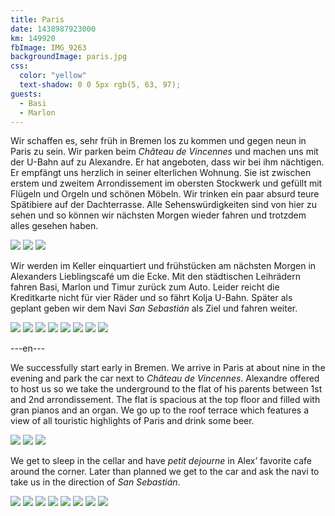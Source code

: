 ```yaml
---
title: Paris
date: 1438987923000
km: 149920
fbImage: IMG_9263
backgroundImage: paris.jpg
css:
  color: "yellow"
  text-shadow: 0 0 5px rgb(5, 63, 97);
guests:
  - Basi
  - Marlon
---
```


Wir schaffen es, sehr früh in Bremen los zu kommen und gegen neun in Paris zu sein. Wir parken beim *Château de Vincennes* und machen uns mit der U-Bahn auf zu Alexandre. Er hat angeboten, dass wir bei ihm nächtigen. Er empfängt uns herzlich in seiner elterlichen Wohnung. Sie ist zwischen erstem und zweitem Arrondissement im obersten Stockwerk und gefüllt mit Flügeln und Orgeln und schönen Möbeln. Wir trinken ein paar absurd teure Spätibiere auf der Dachterrasse. Alle Sehenswürdigkeiten sind von hier zu sehen und so können wir nächsten Morgen wieder fahren und trotzdem alles gesehen haben.

![](IMG_9263)
![](IMG_9266)
![](IMG_9267)

 Wir werden im Keller einquartiert und frühstücken am nächsten Morgen in Alexanders Lieblingscafé um die Ecke. Mit den städtischen Leihrädern fahren Basi, Marlon und Timur zurück zum Auto. Leider reicht die Kreditkarte nicht für vier Räder und so fährt Kolja U-Bahn. Später als geplant geben wir dem Navi *San Sebastián* als Ziel und fahren weiter.

![](DSC01028)
![](DSC01034)
![](DSC01037)
![](DSC01038)
![](DSC01042)
![](IMG_9276)
![](IMG_9278)
![](IMG_9279)

---en---

We successfully start early in Bremen. We arrive in Paris at about nine in the evening and park the car next to *Château de Vincennes*. Alexandre offered to host us so we take the underground to the flat of his parents between 1st and 2nd arrondissement. The flat is spacious at the top floor and filled with gran pianos and an organ. We go up to the roof terrace which features a view of all touristic highlights of Paris and drink some beer.

![](IMG_9263)
![](IMG_9266)
![](IMG_9267)

We get to sleep in the cellar and have *petit dejourne* in Alex’ favorite cafe around the corner. Later than planned we get to the car and ask the navi to take us in the direction of *San Sebastián*.

![](DSC01028)
![](DSC01034)
![](DSC01037)
![](DSC01038)
![](DSC01042)
![](IMG_9276)
![](IMG_9278)
![](IMG_9279)
